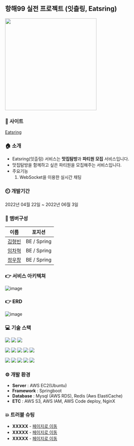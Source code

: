 ## 항해99 실전 프로젝트 (잇츨링, Eatsring)
<img src="https://user-images.githubusercontent.com/35111721/170951097-56be66d4-e3a1-4836-8de9-86df30afa96e.png" width="300" height="300"/>


### 🔗 사이트
[Eatsring](https://eatsring.com)


### 🏠 소개
- Eatsring(잇츨링) 서비스는 <b>맛집탐방</b>과 <b>파티원 모집</b> 서비스입니다.
- 맛집탐방을 함께하고 싶은 파티원을 모집해주는 서비스입니다.
- 주요기능
  1. WebSocket을 이용한 실시간 채팅


### ⏲️ 개발기간
2022년 04월 22일 ~ 2022년 06월 3일


### 🧙 맴버구성
|  이름  |  포지션  |
| :----: | :-----: |
| [김형빈](https://github.com/HyungbinK)|BE / Spring|
| [임차혁](https://github.com/PassionOfStudy)|BE / Spring|
| [정우창](https://github.com/uchang2001)|BE / Spring|


### 👉 서비스 아키텍쳐
![image](https://user-images.githubusercontent.com/35111721/170951628-cb9fe39a-f035-4099-b1ee-f9a24aeb78ca.png)

### 👉 ERD
![image](https://user-images.githubusercontent.com/35111721/170952046-a159e451-5222-4d28-874c-6eae748c8455.png)

### 💻 기술 스택
<img src="https://img.shields.io/badge/Java-007396?style=flat-square&logo=Java&logoColor=white"/> <img src="https://img.shields.io/badge/Spring Boot-6DB33F?style=flat-square&logo=Spring Boot&logoColor=white"/> <img src="https://img.shields.io/badge/Spring Security-6DB33F?style=flat-square&logo=Spring Security&logoColor=white"/>

<img src="https://img.shields.io/badge/Stomp-010101?style=flat-square&logo=Stomp&logoColor=white"/> <img src="https://img.shields.io/badge/Socket-010101?style=flat-square&logo=Socket.io&logoColor=white"/> <img src="https://img.shields.io/badge/Redis-DC382D?style=flat-square&logo=Redis&logoColor=white"/> <img src="https://img.shields.io/badge/Sourcetree-0052CC?style=flat-square&logo=Sourcetree&logoColor=white"/> <img src="https://img.shields.io/badge/MySQL-4479A1?style=flat-square&logo=MySQL&logoColor=white"/>

<img src="https://img.shields.io/badge/GitHub-181717?style=flat-square&logo=GitHub&logoColor=white"/> <img src="https://img.shields.io/badge/Amazon S3-569A31?style=flat-square&logo=Amazon S3&logoColor=white"/> <img src="https://img.shields.io/badge/Amazon AWS-232F3E?style=flat-square&logo=Amazon AWS&logoColor=white"/> <img src="https://img.shields.io/badge/NGINX-009639?style=flat-square&logo=NGINX&logoColor=white"/> <img src="https://img.shields.io/badge/Docker-2496ED?style=flat-square&logo=Docker&logoColor=white"/>


### ⚙️ 개발 환경
- **Server** : AWS EC2(Ubuntu)
- **Framework** : Springboot
- **Database** : Mysql (AWS RDS), Redis (Aws ElastiCache)
- **ETC** : AWS S3, AWS IAM, AWS Code deploy, NginX


### 💥 트러블 슈팅
- **XXXXX** - <a href="입력주소"> 페이지로 이동</a>
- **XXXXX** - <a href="입력주소"> 페이지로 이동</a>
- **XXXXX** - <a href="입력주소"> 페이지로 이동</a>

